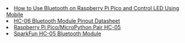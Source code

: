 <li><a href="https://circuitdigest.com/microcontroller-projects/how-to-use-bluetooth-on-raspberry-pi-pico-and-control-led-using-mobile">How to Use Bluetooth on Raspberry Pi Pico and Control LED Using Mobile</a></li>
<li><a href="https://components101.com/wireless/hc-06-bluetooth-module-pinout-datasheet">HC-06 Bluetooth Module Pinout Datasheet</a></li>  <li><a href="https://helloraspberrypi.blogspot.com/2021/02/raspberry-pi-picomicropython-pair-hc-05.html">Raspberry Pi Pico/MicroPython Pair HC-05</a></li>
<li><a href="https://www.sparkfun.com/products/17829">SparkFun HC-05 Bluetooth Module</a></li>
